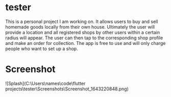 # tester

This is a personal project I am working on. It allows users to buy and sell homemade goods locally from their own house. Ultimately the user will provide a location and all registered shops by other users within a certain radius will appear. The user can then tap to the corresponding shop profile and make an order for collection. The app is free to use and will only charge people who want to set up a shop. 

# Screenshot

![Splash](C:\Users\names\code\flutter projects\tester\Screenshots\Screenshot_1643220848.png)